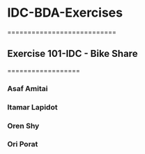 # IDC-BDA-Exercises
===========================
## Exercise 101-IDC - Bike Share
==================
### Asaf Amitai
### Itamar Lapidot
### Oren Shy
### Ori Porat
